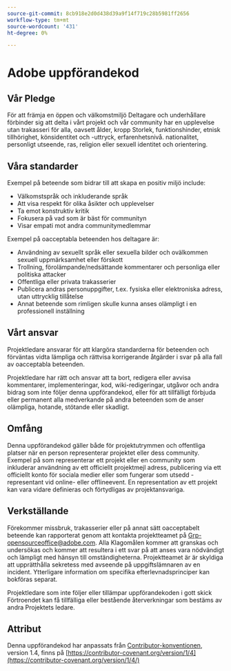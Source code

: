 ```yaml
---
source-git-commit: 8cb918e2d0d438d39a9f14f719c28b5981ff2656
workflow-type: tm+mt
source-wordcount: '431'
ht-degree: 0%

---
```

# Adobe uppförandekod

## Vår Pledge

För att främja en öppen och välkomstmiljö
Deltagare och underhållare förbinder sig att delta i vårt projekt och
vår community har en upplevelse utan trakasseri för alla, oavsett ålder, kropp
Storlek, funktionshinder, etnisk tillhörighet, könsidentitet och -uttryck, erfarenhetsnivå.
nationalitet, personligt utseende, ras, religion eller sexuell identitet och
orientering.

## Våra standarder

Exempel på beteende som bidrar till att skapa en positiv miljö
include:

* Välkomstspråk och inkluderande språk
* Att visa respekt för olika åsikter och upplevelser
* Ta emot konstruktiv kritik
* Fokusera på vad som är bäst för communityn
* Visar empati mot andra communitymedlemmar

Exempel på oacceptabla beteenden hos deltagare är:

* Användning av sexuellt språk eller sexuella bilder och ovälkommen sexuell uppmärksamhet eller
förskott
* Trollning, förolämpande/nedsättande kommentarer och personliga eller politiska attacker
* Offentliga eller privata trakasserier
* Publicera andras personuppgifter, t.ex. fysiska eller elektroniska
adress, utan uttrycklig tillåtelse
* Annat beteende som rimligen skulle kunna anses olämpligt i en
professionell inställning

## Vårt ansvar

Projektledare ansvarar för att klargöra standarderna för
beteenden och förväntas vidta lämpliga och rättvisa korrigerande åtgärder i
svar på alla fall av oacceptabla beteenden.

Projektledare har rätt och ansvar att ta bort, redigera eller
avvisa kommentarer, implementeringar, kod, wiki-redigeringar, utgåvor och andra bidrag
som inte följer denna uppförandekod, eller för att tillfälligt förbjuda eller
permanent alla medverkande på andra beteenden som de anser olämpliga,
hotande, stötande eller skadligt.

## Omfång

Denna uppförandekod gäller både för projektutrymmen och offentliga platser
när en person representerar projektet eller dess community. Exempel på
som representerar ett projekt eller en community som inkluderar användning av ett officiellt projektmejl
adress, publicering via ett officiellt konto för sociala medier eller som fungerar som utsedd
-representant vid online- eller offlineevent. En representation av ett projekt kan vara
vidare definieras och förtydligas av projektansvariga.

## Verkställande

Förekommer missbruk, trakasserier eller på annat sätt oacceptabelt beteende kan
rapporterat genom att kontakta projektteamet på Grp-opensourceoffice@adobe.com. Alla
Klagomålen kommer att granskas och undersökas och kommer att resultera i ett svar på att
anses vara nödvändigt och lämpligt med hänsyn till omständigheterna. Projektteamet är
är skyldiga att upprätthålla sekretess med avseende på uppgiftslämnaren av en incident.
Ytterligare information om specifika efterlevnadsprinciper kan bokföras separat.

Projektledare som inte följer eller tillämpar uppförandekoden i gott skick
Förtroendet kan få tillfälliga eller bestående återverkningar som bestäms av andra
Projektets ledare.

## Attribut

Denna uppförandekod har anpassats från [Contributor-konventionen](https://contributor-covenant.org), version 1.4,
finns på [https://contributor-covenant.org/version/1/4](https://contributor-covenant.org/version/1/4/)

